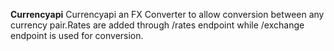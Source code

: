 **Currencyapi**
Currencyapi an FX Converter to allow conversion between any currency pair.Rates are added through
/rates endpoint while /exchange endpoint is used for conversion.